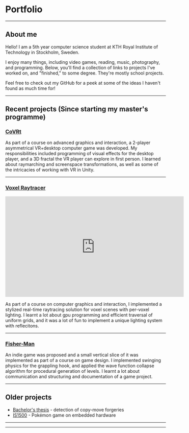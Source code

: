 # Portfolio

---
## About me

Hello! I am a 5th year computer science student at KTH Royal Institute of Technology
in Stockholm, Sweden. 

I enjoy many things, including video games, reading, music, photography, and programming. 
Below, you'll find a collection of links to projects I've worked on, and "finished," to some degree. They're mostly school projects.

Feel free to check out my GitHub for a peek at some of the ideas I haven't found as much time for!

---

## Recent projects (Since starting my master's programme)

### [CoVRt](https://druskus20.github.io/covrt-web)
<!--<img src="images/dummy_thumbnail.jpg?raw=true"/>-->

As part of a course on advanced graphics and interaction, a 2-player asymmetrical VR+desktop computer game was developed. My responsibilities included programming of visual effects for the desktop player, and a 3D fractal the VR player can explore in first person. I learned about raymarching and screenspace transformations, as well as some of the intricacies of working with VR in Unity.

---
### [Voxel Raytracer](https://ii-day-ii.github.io/voxel_raytracer)
<iframe width="560" height="315" src="https://www.youtube.com/watch?v=K-DfGpbxgds" title="YouTube video player" frameborder="0" allow="accelerometer; autoplay; clipboard-write; encrypted-media; gyroscope; picture-in-picture; web-share" allowfullscreen>Link to youtube video</iframe>

As part of a course on computer graphics and interaction, I implemented a stylized real-time raytracing solution for voxel scenes with per-voxel lighting. I learnt a lot about gpu programming and efficient traversal of uniform grids, and it was a lot of fun to implement a unique lighting system with reflecitons.

---
### [Fisher-Man](https://urchin-game.github.io/)
<!--<img src="images/dummy_thumbnail.jpg?raw=true"/>-->

An indie game was proposed and a small vertical slice of it was implemented as part of a course on game design. I implemented swinging physics for the grappling hook, and applied the wave function collapse algorithm for procedural generation of levels. I learnt a lot about communication and structuring and documentation of a game project.

---

## Older projects

- [Bachelor's thesis](https://kth.diva-portal.org/smash/record.jsf?dswid=876&pid=diva2%3A1702458) - detection of copy-move forgeries
- [IS1500](/is1500.md) - Pokémon game on embedded hardware

---

---
<!-- <p style="font-size:11px">Page template forked from <a href="https://github.com/evanca/quick-portfolio">evanca</a></p> -->
<!-- Remove above link if you don't want to attibute -->
